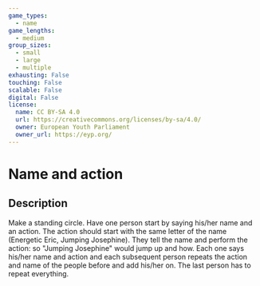 ```yaml
---
game_types:
  - name
game_lengths:
  - medium
group_sizes:
  - small
  - large
  - multiple
exhausting: False
touching: False
scalable: False
digital: False
license:
  name: CC BY-SA 4.0
  url: https://creativecommons.org/licenses/by-sa/4.0/
  owner: European Youth Parliament
  owner_url: https://eyp.org/
---
```

# Name and action

## Description
Make a standing circle. Have one person start by saying his/her name and an action. The action should start with the same letter of the name (Energetic Eric, Jumping Josephine). They tell the name and perform the action: so "Jumping Josephine" would jump up and how. Each one says his/her name and action and each subsequent person repeats the action and name of the people before and add his/her on. The last person has to repeat everything.
